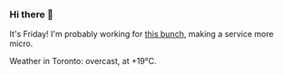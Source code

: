 ### Hi there :wave:

It's Friday! I'm probably working for [this bunch](https://github.com/kohofinancial), making a service more micro.

Weather in Toronto: overcast, at +19°C.
